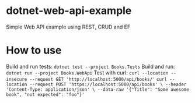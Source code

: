 # dotnet-web-api-example
Simple Web API example using REST, CRUD and EF

# How to use
Build and run tests:
`dotnet test --project Books.Tests`
Build and run:
`dotnet run --project Books.WebApi`
Test with curl:
`curl --location --insecure --request GET 'http://localhost:5000/api/books/'`
`curl --location --request POST 'https://localhost:5000/api/books' \
--header 'Content-Type: application/json' \
--data-raw '{"Title": "Some awesome book", "not expected": "foo"}'`
